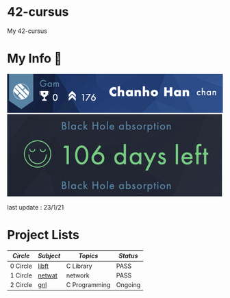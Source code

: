 # 42-cursus

My 42-cursus  



# My Info 🙂

![ex_screenshot](./img/info_1.jpg)
![ex_screenshot](./img/info_2.jpg)

last update : 23/1/21  



# Project Lists

|*Circle*|*Subject*|*Topics*|*Status*|
|---|---|---|---|
|0 Circle|[libft](https://github.com/ChanHoHan/42-cursus/tree/master/00_Libft)|C Library|PASS|
|1 Circle|[netwat]()|network|PASS|
|2 Circle|[gnl]()|C Programming|Ongoing|

